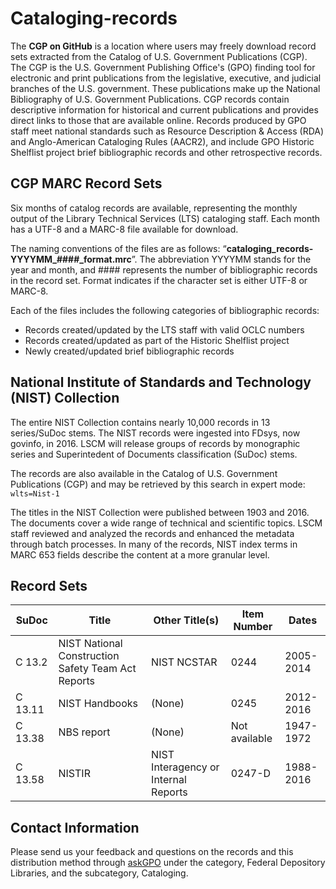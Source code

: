 # Cataloging-records
The **CGP on GitHub** is a location where users may freely download record sets extracted from the Catalog of U.S. Government Publications (CGP). The CGP is the U.S. Government Publishing Office's (GPO) finding tool for electronic and print publications from the legislative, executive, and judicial branches of the U.S. government. These publications make up the National Bibliography of U.S. Government Publications. CGP records contain descriptive information for historical and current publications and provides direct links to those that are available online. Records produced by GPO staff meet national standards such as Resource Description & Access (RDA) and Anglo-American Cataloging Rules (AACR2), and include GPO Historic Shelflist project brief bibliographic records and other retrospective records. 
 

## CGP MARC Record Sets
Six months of catalog records are available, representing the monthly output of the Library Technical Services (LTS) cataloging staff. Each month has a UTF-8 and a MARC-8 file available for download.

The naming conventions of the files are as follows: “**cataloging_records-YYYYMM_####_format.mrc**”.  The abbreviation YYYYMM stands for the year and month, and #### represents the number of bibliographic records in the record set. Format indicates if the character set is either UTF-8 or MARC-8.
 
Each of the files includes the following categories of bibliographic records:
   * Records created/updated by the LTS staff with valid OCLC numbers
   * Records created/updated as part of the Historic Shelflist project
   * Newly created/updated brief bibliographic records

## National Institute of Standards and Technology (NIST) Collection
The entire NIST Collection contains nearly 10,000 records in 13 series/SuDoc stems. The NIST records were ingested into FDsys, now govinfo, in 2016. LSCM will release groups of records by monographic series and Superintedent of Documents classification (SuDoc) stems.

The records are also available in the Catalog of U.S. Government Publications (CGP) and may be retrieved by this search in expert mode: `wlts=Nist-1`

The titles in the NIST Collection were published between 1903 and 2016. The documents cover a wide range of technical and scientific topics. LSCM staff reviewed and analyzed the records and enhanced the metadata through batch processes. In many of the records, NIST index terms in MARC 653 fields describe the content at a more granular level. 

## Record Sets
|  **SuDoc**  |  **Title**  |  **Other Title(s)**  |  **Item Number**  |  **Dates**  
|--|--|--|--|--|
| C 13.2 | NIST National Construction Safety Team Act Reports | NIST NCSTAR | 0244 | 2005-2014 |
| C 13.11 | NIST Handbooks | (None) | 0245 | 2012-2016 |
| C 13.38 | NBS report | (None) | Not available | 1947-1972 |
| C 13.58 | NISTIR | NIST Interagency or Internal Reports | 0247-D | 1988-2016 |

## Contact Information
Please send us your feedback and questions on the records and this distribution method through [askGPO](https://www.gpo.gov/askgpo "Contact GPO via askGPO") under the category, Federal Depository Libraries, and the subcategory, Cataloging.


